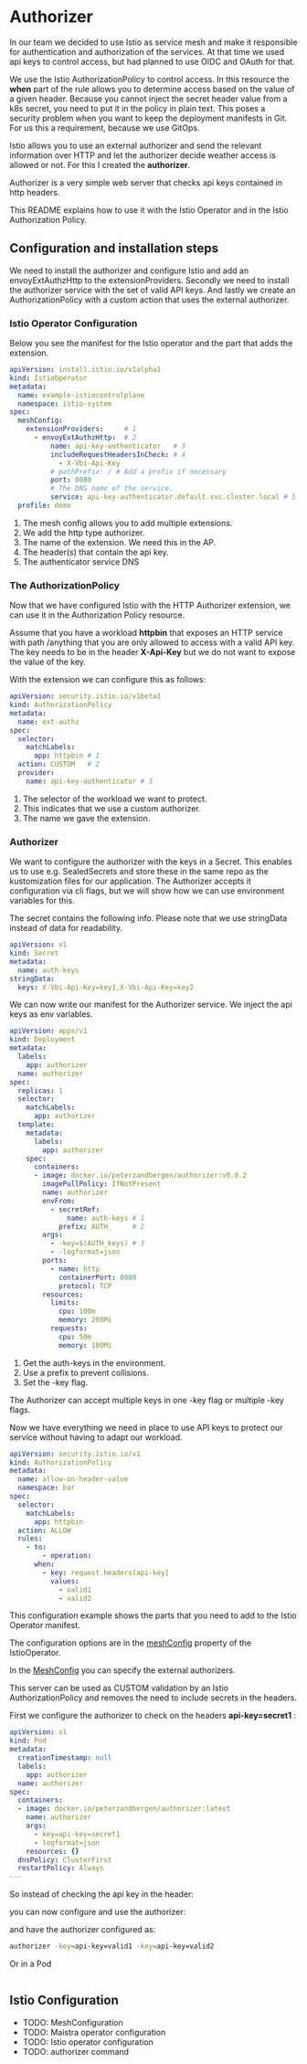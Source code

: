 # Authorizer

In our team we decided to use Istio as service mesh and make it responsible for authentication and authorization of the services.
At that time we used api keys to control access, but had planned to use OIDC and OAuth for that.

We use the Istio AuthorizationPolicy to control access.
In this resource the **when** part of the rule allows you to determine access based on the value of a given header.
Because you cannot inject the secret header value from a k8s secret, you need to put it in the policy in plain text.
This poses a security problem when you want to keep the deployment manifests in Git. 
For us this a requirement, because we use GitOps.

Istio allows you to use an external authorizer and send the relevant information over HTTP and let the authorizer decide weather access is allowed or not.
For this I created the **authorizer**.

Authorizer is a very simple web server that checks api keys contained in http headers.

This README explains how to use it with the Istio Operator and in the Istio Authorization Policy.

## Configuration and installation steps

We need to install the authorizer and configure Istio and add an envoyExtAuthzHttp to the extensionProviders.
Secondly we need to install the authorizer service with the set of valid API keys.
And lastly we create an AuthorizationPolicy with a custom action that uses the external authorizer.

### Istio Operator Configuration

Below you see the manifest for the Istio operator and the part that adds the extension.

```yaml
apiVersion: install.istio.io/v1alpha1
kind: IstioOperator
metadata:
  name: example-istiocontrolplane
  namespace: istio-system
spec:
  meshConfig:
    extensionProviders:     # 1
      - envoyExtAuthzHttp:  # 2
          name: api-key-authenticator   # 3
          includeRequestHeadersInCheck: # 4
            - X-Vbi-Api-Key
          # pathPrefix: / # Add a prefix if necessary
          port: 8080
          # The DNS name of the service.
          service: api-key-authenticator.default.svc.cluster.local # 5
  profile: demo
```

1. The mesh config allows you to add multiple extensions.
1. We add the http type authorizer.
1. The name of the extension. We need this in the AP.
1. The header(s) that contain the api key.
1. The authenticator service DNS

### The AuthorizationPolicy

Now that we have configured Istio with the HTTP Authorizer extension, we can use it in the Authorization Policy resource.

Assume that you have a workload **httpbin** that exposes an HTTP service with path /anything that you are only allowed to access with a valid API key.
The key needs to be in the header **X-Api-Key** but we do not want to expose the value of the key. 

With the extension we can configure this as follows:

```yaml
apiVersion: security.istio.io/v1beta1
kind: AuthorizationPolicy
metadata:
  name: ext-authz
spec:
  selector:
    matchLabels:
      app: httpbin # 1
  action: CUSTOM   # 2
  provider:
    name: api-key-authenticator # 3
```

1. The selector of the workload we want to protect.
1. This indicates that we use a custom authorizer.
1. The name we gave the extension.

### Authorizer

We want to configure the authorizer with the keys in a Secret.
This enables us to use e.g. SealedSecrets and store these in the same repo as the kustomization files for our application. 
The Authorizer accepts it configuration via cli flags, but we will show how we can use environment variables for this.

The secret contains the following info.
Please note that we use stringData instead of data for readability.

```yaml
apiVersion: v1
kind: Secret
metadata:
  name: auth-keys
stringData:
  keys: X-Vbi-Api-Key=key1,X-Vbi-Api-Key=key2
```

We can now write our manifest for the Authorizer service. 
We inject the api keys as env variables.

```yaml
apiVersion: apps/v1
kind: Deployment
metadata:
  labels:
    app: authorizer
  name: authorizer
spec:
  replicas: 1
  selector:
    matchLabels:
      app: authorizer
  template:
    metadata:
      labels:
        app: authorizer
    spec:
      containers:
      - image: docker.io/peterzandbergen/authorizer:v0.0.2
        imagePullPolicy: IfNotPresent
        name: authorizer
        envFrom:
          - secretRef:
              name: auth-keys # 1
            prefix: AUTH_     # 2
        args:
          - -key=$(AUTH_keys) # 3
          - -logformat=json
        ports:
          - name: http
            containerPort: 8080
            protocol: TCP  
        resources: 
          limits:
            cpu: 100m
            memory: 200Mi
          requests:
            cpu: 50m
            memory: 100Mi
```

1. Get the auth-keys in the environment.
1. Use a prefix to prevent collisions.
1. Set the -key flag.

The Authorizer can accept multiple keys in one -key flag or multiple -key flags.

Now we have everything we need in place to use API keys to protect our service without having to adapt our workload.













```yaml
apiVersion: security.istio.io/v1
kind: AuthorizationPolicy
metadata:
  name: allow-on-header-value
  namespace: bar
spec:
  selector:
    matchLabels:
      app: httpbin
  action: ALLOW
  rules:
    - to:
        - operation:
      when:
        - key: request.headers[api-key]
          values:
            - valid1
            - valid2
```


This configuration example shows the parts that you need to add to the Istio Operator manifest.

The configuration options are in the [meshConfig](https://istio.io/latest/docs/reference/config/istio.operator.v1alpha1/#IstioOperatorSpec) property of the IstioOperator.

In the [MeshConfig](https://istio.io/latest/docs/reference/config/istio.mesh.v1alpha1/#MeshConfig) you can specify the external authorizers.

This server can be used as CUSTOM validation by an Istio AuthorizationPolicy and removes the need to include secrets in the headers.

First we configure the authorizer to check on the headers **api-key=secret1** :

```yaml
apiVersion: v1
kind: Pod
metadata:
  creationTimestamp: null
  labels:
    app: authorizer
  name: authorizer
spec:
  containers:
  - image: docker.io/peterzandbergen/authorizer:latest
    name: authorizer
    args:
      - key=api-key=secret1
      - logformat=json
    resources: {}
  dnsPolicy: ClusterFirst
  restartPolicy: Always
---

```

So instead of checking the api key in the header:


you can now configure and use the authorizer:


and have the authorizer configured as:

```bash
authorizer -key=api-key=valid1 -key=api-key=valid2
```

Or in a Pod

```yaml

```



## Istio Configuration

- TODO: MeshConfiguration
- TODO: Maistra operator configuration
- TODO: Istio operator configuration
- TODO: authorizer command




